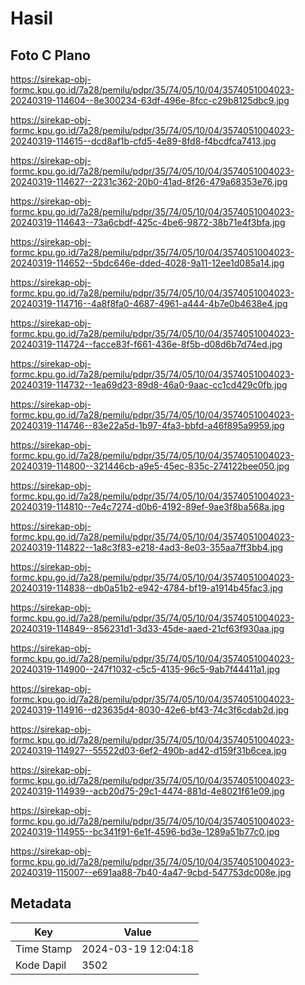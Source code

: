 # Hasil

## Foto C Plano

https://sirekap-obj-formc.kpu.go.id/7a28/pemilu/pdpr/35/74/05/10/04/3574051004023-20240319-114604--8e300234-63df-496e-8fcc-c29b8125dbc9.jpg

https://sirekap-obj-formc.kpu.go.id/7a28/pemilu/pdpr/35/74/05/10/04/3574051004023-20240319-114615--dcd8af1b-cfd5-4e89-8fd8-f4bcdfca7413.jpg

https://sirekap-obj-formc.kpu.go.id/7a28/pemilu/pdpr/35/74/05/10/04/3574051004023-20240319-114627--2231c362-20b0-41ad-8f26-479a68353e76.jpg

https://sirekap-obj-formc.kpu.go.id/7a28/pemilu/pdpr/35/74/05/10/04/3574051004023-20240319-114643--73a6cbdf-425c-4be6-9872-38b71e4f3bfa.jpg

https://sirekap-obj-formc.kpu.go.id/7a28/pemilu/pdpr/35/74/05/10/04/3574051004023-20240319-114652--5bdc646e-dded-4028-9a11-12ee1d085a14.jpg

https://sirekap-obj-formc.kpu.go.id/7a28/pemilu/pdpr/35/74/05/10/04/3574051004023-20240319-114716--4a8f8fa0-4687-4961-a444-4b7e0b4638e4.jpg

https://sirekap-obj-formc.kpu.go.id/7a28/pemilu/pdpr/35/74/05/10/04/3574051004023-20240319-114724--facce83f-f661-436e-8f5b-d08d6b7d74ed.jpg

https://sirekap-obj-formc.kpu.go.id/7a28/pemilu/pdpr/35/74/05/10/04/3574051004023-20240319-114732--1ea69d23-89d8-46a0-9aac-cc1cd429c0fb.jpg

https://sirekap-obj-formc.kpu.go.id/7a28/pemilu/pdpr/35/74/05/10/04/3574051004023-20240319-114746--83e22a5d-1b97-4fa3-bbfd-a46f895a9959.jpg

https://sirekap-obj-formc.kpu.go.id/7a28/pemilu/pdpr/35/74/05/10/04/3574051004023-20240319-114800--321446cb-a9e5-45ec-835c-274122bee050.jpg

https://sirekap-obj-formc.kpu.go.id/7a28/pemilu/pdpr/35/74/05/10/04/3574051004023-20240319-114810--7e4c7274-d0b6-4192-89ef-9ae3f8ba568a.jpg

https://sirekap-obj-formc.kpu.go.id/7a28/pemilu/pdpr/35/74/05/10/04/3574051004023-20240319-114822--1a8c3f83-e218-4ad3-8e03-355aa7ff3bb4.jpg

https://sirekap-obj-formc.kpu.go.id/7a28/pemilu/pdpr/35/74/05/10/04/3574051004023-20240319-114838--db0a51b2-e942-4784-bf19-a1914b45fac3.jpg

https://sirekap-obj-formc.kpu.go.id/7a28/pemilu/pdpr/35/74/05/10/04/3574051004023-20240319-114849--856231d1-3d33-45de-aaed-21cf63f930aa.jpg

https://sirekap-obj-formc.kpu.go.id/7a28/pemilu/pdpr/35/74/05/10/04/3574051004023-20240319-114900--247f1032-c5c5-4135-96c5-9ab7f44411a1.jpg

https://sirekap-obj-formc.kpu.go.id/7a28/pemilu/pdpr/35/74/05/10/04/3574051004023-20240319-114916--d23635d4-8030-42e6-bf43-74c3f6cdab2d.jpg

https://sirekap-obj-formc.kpu.go.id/7a28/pemilu/pdpr/35/74/05/10/04/3574051004023-20240319-114927--55522d03-6ef2-490b-ad42-d159f31b6cea.jpg

https://sirekap-obj-formc.kpu.go.id/7a28/pemilu/pdpr/35/74/05/10/04/3574051004023-20240319-114939--acb20d75-29c1-4474-881d-4e8021f61e09.jpg

https://sirekap-obj-formc.kpu.go.id/7a28/pemilu/pdpr/35/74/05/10/04/3574051004023-20240319-114955--bc341f91-6e1f-4596-bd3e-1289a51b77c0.jpg

https://sirekap-obj-formc.kpu.go.id/7a28/pemilu/pdpr/35/74/05/10/04/3574051004023-20240319-115007--e691aa88-7b40-4a47-9cbd-547753dc008e.jpg


## Metadata

| Key        | Value               |
| ---------- | ------------------- |
| Time Stamp | 2024-03-19 12:04:18 |
| Kode Dapil | 3502                |



